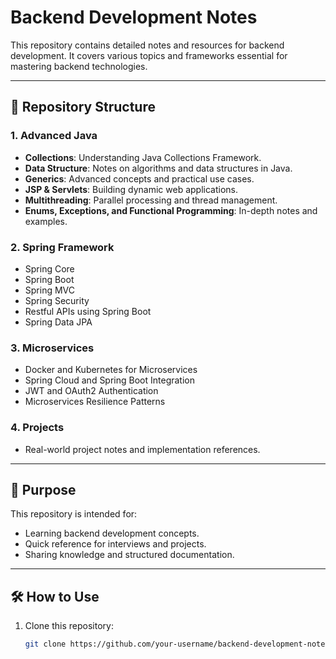 # Backend Development Notes

This repository contains detailed notes and resources for backend development. It covers various topics and frameworks essential for mastering backend technologies.

---

## 📂 **Repository Structure**

### 1. **Advanced Java**
- **Collections**: Understanding Java Collections Framework.
- **Data Structure**: Notes on algorithms and data structures in Java.
- **Generics**: Advanced concepts and practical use cases.
- **JSP & Servlets**: Building dynamic web applications.
- **Multithreading**: Parallel processing and thread management.
- **Enums, Exceptions, and Functional Programming**: In-depth notes and examples.

### 2. **Spring Framework**
- Spring Core
- Spring Boot
- Spring MVC
- Spring Security
- Restful APIs using Spring Boot
- Spring Data JPA

### 3. **Microservices**
- Docker and Kubernetes for Microservices
- Spring Cloud and Spring Boot Integration
- JWT and OAuth2 Authentication
- Microservices Resilience Patterns

### 4. **Projects**
- Real-world project notes and implementation references.

---

## 🚀 **Purpose**
This repository is intended for:
- Learning backend development concepts.
- Quick reference for interviews and projects.
- Sharing knowledge and structured documentation.

---

## 🛠 **How to Use**
1. Clone this repository:
   ```bash
   git clone https://github.com/your-username/backend-development-notes.git
